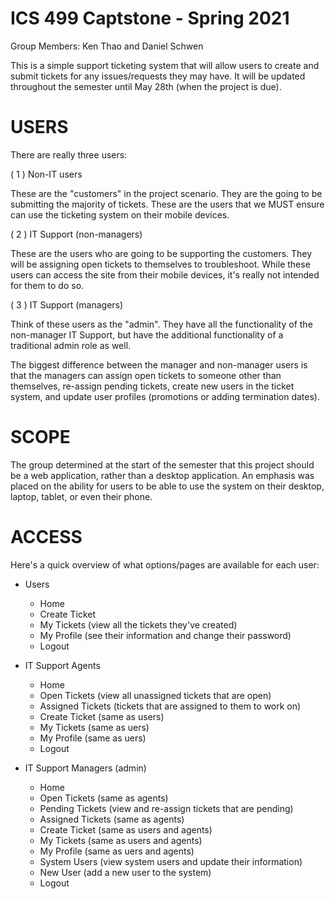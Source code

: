 # ICS 499 Captstone - Spring 2021
Group Members: Ken Thao and Daniel Schwen

This is a simple support ticketing system that will allow users to create and
submit tickets for any issues/requests they may have. It will be updated 
throughout the semester until May 28th (when the project is due).

# USERS
There are really three users:

( 1 ) Non-IT users

These are the "customers" in the project scenario. They are the 
going to be submitting the majority of tickets. These are the users
that we MUST ensure can use the ticketing system on their mobile
devices.

( 2 ) IT Support (non-managers)

These are the users who are going to be supporting the customers. They
will be assigning open tickets to themselves to troubleshoot. While
these users can access the site from their mobile devices, it's really
not intended for them to do so.

( 3 ) IT Support (managers)

Think of these users as the "admin". They have all the functionality of
the non-manager IT Support, but have the additional functionality of a
traditional admin role as well. 

The biggest difference between the manager and non-manager users is that
the managers can assign open tickets to someone other than themselves, 
re-assign pending tickets, create new users in the ticket system, and 
update user profiles (promotions or adding termination dates).

# SCOPE
The group determined at the start of the semester that this project should be a 
web application, rather than a desktop application. An emphasis was placed on the 
ability for users to be able to use the system on their desktop, laptop, tablet, or 
even their phone.

# ACCESS
Here's a quick overview of what options/pages are available for each user:
 - Users
 	* Home
 	* Create Ticket
 	* My Tickets (view all the tickets they've created)
 	* My Profile (see their information and change their password)
 	* Logout
 
 - IT Support Agents
 	* Home
 	* Open Tickets (view all unassigned tickets that are open)
 	* Assigned Tickets (tickets that are assigned to them to work on)
 	* Create Ticket (same as users)
 	* My Tickets (same as uers)
 	* My Profile (same as uers)
 	* Logout
 	
 	
 - IT Support Managers (admin)
 	* Home
 	* Open Tickets (same as agents)
 	* Pending Tickets (view and re-assign tickets that are pending)
 	* Assigned Tickets (same as agents)
 	* Create Ticket (same as users and agents)
 	* My Tickets (same as users and agents)
 	* My Profile (same as uers and agents)
 	* System Users (view system users and update their information)
 	* New User (add a new user to the system)
 	* Logout